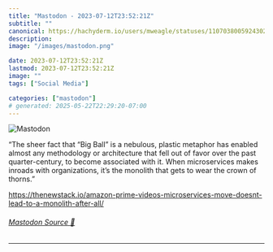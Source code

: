 ```yaml
---
title: "Mastodon - 2023-07-12T23:52:21Z"
subtitle: ""
canonical: https://hachyderm.io/users/mweagle/statuses/110703800592430233
description:
image: "/images/mastodon.png"

date: 2023-07-12T23:52:21Z
lastmod: 2023-07-12T23:52:21Z
image: ""
tags: ["Social Media"]

categories: ["mastodon"]
# generated: 2025-05-22T22:29:20-07:00
---
```

![Mastodon](/images/mastodon.png)

<p>“The sheer fact that “Big Ball” is a nebulous, plastic metaphor has enabled almost any methodology or architecture that fell out of favor over the past quarter-century, to become associated with it. When microservices makes inroads with organizations, it’s the monolith that gets to wear the crown of thorns.”</p><p><a href="https://thenewstack.io/amazon-prime-videos-microservices-move-doesnt-lead-to-a-monolith-after-all/" target="_blank" rel="nofollow noopener noreferrer" translate="no"><span class="invisible">https://</span><span class="ellipsis">thenewstack.io/amazon-prime-vi</span><span class="invisible">deos-microservices-move-doesnt-lead-to-a-monolith-after-all/</span></a></p>


###### [Mastodon Source 🐘](https://hachyderm.io/@mweagle/110703800592430233)

___

